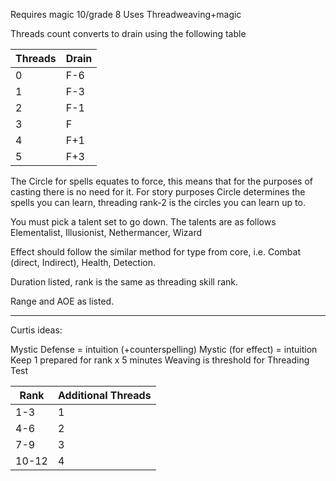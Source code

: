 Requires magic 10/grade 8
Uses Threadweaving+magic

Threads count converts to drain using the following table

| Threads | Drain |
| - | - |
| 0 | F-6 |
| 1 | F-3 |
| 2 | F-1 |
| 3 | F |
| 4 | F+1 |
| 5 | F+3 |

The Circle for spells equates to force, this means that for the purposes of casting there is no need for it. For story purposes Circle determines the spells you can learn, threading rank-2 is the circles you can learn up to. 

You must pick a talent set to go down. The talents are as follows Elementalist, Illusionist, Nethermancer, Wizard

Effect should follow the similar method for type from core, i.e. Combat (direct, Indirect), Health, Detection.

Duration listed, rank is the same as threading skill rank.

Range and AOE as listed.

-------

Curtis ideas:

Mystic Defense = intuition (+counterspelling)
Mystic (for effect) = intuition
Keep 1 prepared for rank x 5 minutes
Weaving is threshold for Threading Test

| Rank  | Additional Threads |
| ----- | ------------------ |
| 1-3   | 1                  |
| 4-6   | 2                  |
| 7-9   | 3                  |
| 10-12 | 4                  |

